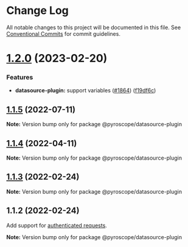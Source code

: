 # Change Log

All notable changes to this project will be documented in this file.
See [Conventional Commits](https://conventionalcommits.org) for commit guidelines.

# [1.2.0](https://github.com/pyroscope-io/pyroscope/compare/@pyroscope/datasource-plugin@1.1.5...@pyroscope/datasource-plugin@1.2.0) (2023-02-20)


### Features

* **datasource-plugin:** support variables ([#1864](https://github.com/pyroscope-io/pyroscope/issues/1864)) ([f19df6c](https://github.com/pyroscope-io/pyroscope/commit/f19df6c72f265f3147428109dda17123d3079321))





## [1.1.5](https://github.com/pyroscope-io/pyroscope/compare/@pyroscope/datasource-plugin@1.1.4...@pyroscope/datasource-plugin@1.1.5) (2022-07-11)

**Note:** Version bump only for package @pyroscope/datasource-plugin





## [1.1.4](https://github.com/pyroscope-io/pyroscope/compare/@pyroscope/datasource-plugin@1.1.3...@pyroscope/datasource-plugin@1.1.4) (2022-04-11)

**Note:** Version bump only for package @pyroscope/datasource-plugin





## [1.1.3](https://github.com/pyroscope-io/pyroscope/compare/@pyroscope/datasource-plugin@1.1.2...@pyroscope/datasource-plugin@1.1.3) (2022-02-24)

**Note:** Version bump only for package @pyroscope/datasource-plugin





## 1.1.2 (2022-02-24)
Add support for [authenticated requests](https://github.com/pyroscope-io/pyroscope/pull/844).

**Note:** Version bump only for package @pyroscope/datasource-plugin
